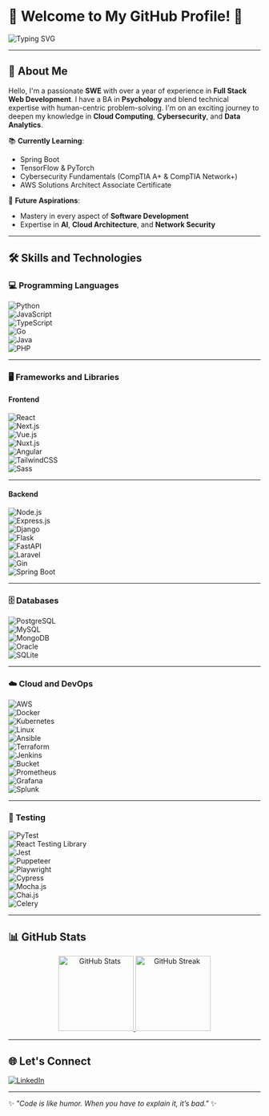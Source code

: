 # 🌟 Welcome to My GitHub Profile! 🌟

![Typing SVG](https://readme-typing-svg.herokuapp.com?font=Fira+Code&size=30&pause=800&color=35B7F3&center=true&vCenter=true&width=500&lines=Hello,+World!+👋;I+am+a+Software+Engineer;Full-Stack+Web+Developer;Tech+Enthusiast+%26+Lifelong+Learner;Exploring+AI,+Cybersecurity,+and+Cloud;Crafting+Innovative+Tech+Solutions)

---

## 🚀 About Me

Hello, I'm a passionate **SWE** with over a year of experience in **Full Stack Web Development**. I have a BA in **Psychology** and blend technical expertise with human-centric problem-solving. I'm on an exciting journey to deepen my knowledge in **Cloud Computing**, **Cybersecurity**, and **Data Analytics**.

📚 **Currently Learning**:  
- Spring Boot  
- TensorFlow & PyTorch  
- Cybersecurity Fundamentals (CompTIA A+ & CompTIA Network+)  
- AWS Solutions Architect Associate Certificate  

🌟 **Future Aspirations**:  
- Mastery in every aspect of **Software Development**  
- Expertise in **AI**, **Cloud Architecture**, and **Network Security**  

---

## 🛠️ Skills and Technologies

### 💻 Programming Languages
![Python](https://img.shields.io/badge/Python-3776AB?style=for-the-badge&logo=python&logoColor=white)  
![JavaScript](https://img.shields.io/badge/JavaScript-F7DF1E?style=for-the-badge&logo=javascript&logoColor=black)  
![TypeScript](https://img.shields.io/badge/TypeScript-3178C6?style=for-the-badge&logo=typescript&logoColor=white)  
![Go](https://img.shields.io/badge/Go-00ADD8?style=for-the-badge&logo=go&logoColor=white)  
![Java](https://img.shields.io/badge/Java-007396?style=for-the-badge&logo=java&logoColor=white)  
![PHP](https://img.shields.io/badge/PHP-777BB4?style=for-the-badge&logo=php&logoColor=white)  

---

### 🖥️ Frameworks and Libraries

#### **Frontend**
![React](https://img.shields.io/badge/React-61DAFB?style=for-the-badge&logo=react&logoColor=black)  
![Next.js](https://img.shields.io/badge/Next.js-000000?style=for-the-badge&logo=nextdotjs&logoColor=white)  
![Vue.js](https://img.shields.io/badge/Vue.js-4FC08D?style=for-the-badge&logo=vue.js&logoColor=white)  
![Nuxt.js](https://img.shields.io/badge/Nuxt.js-00C58E?style=for-the-badge&logo=nuxtdotjs&logoColor=white)  
![Angular](https://img.shields.io/badge/Angular-DD0031?style=for-the-badge&logo=angular&logoColor=white)  
![TailwindCSS](https://img.shields.io/badge/TailwindCSS-06B6D4?style=for-the-badge&logo=tailwindcss&logoColor=white)  
![Sass](https://img.shields.io/badge/Sass-CC6699?style=for-the-badge&logo=sass&logoColor=white)  

---

#### **Backend**
![Node.js](https://img.shields.io/badge/Node.js-339933?style=for-the-badge&logo=nodedotjs&logoColor=white)  
![Express.js](https://img.shields.io/badge/Express.js-404D59?style=for-the-badge&logo=express&logoColor=white)  
![Django](https://img.shields.io/badge/Django-092E20?style=for-the-badge&logo=django&logoColor=white)  
![Flask](https://img.shields.io/badge/Flask-000000?style=for-the-badge&logo=flask&logoColor=white)  
![FastAPI](https://img.shields.io/badge/FastAPI-009688?style=for-the-badge&logo=fastapi&logoColor=white)  
![Laravel](https://img.shields.io/badge/Laravel-FF2D20?style=for-the-badge&logo=laravel&logoColor=white)  
![Gin](https://img.shields.io/badge/Gin-00ADD8?style=for-the-badge&logo=go&logoColor=white)  
![Spring Boot](https://img.shields.io/badge/Spring%20Boot-6DB33F?style=for-the-badge&logo=springboot&logoColor=white)  

---

### 🗄️ Databases
![PostgreSQL](https://img.shields.io/badge/PostgreSQL-336791?style=for-the-badge&logo=postgresql&logoColor=white)  
![MySQL](https://img.shields.io/badge/MySQL-4479A1?style=for-the-badge&logo=mysql&logoColor=white)  
![MongoDB](https://img.shields.io/badge/MongoDB-4EA94B?style=for-the-badge&logo=mongodb&logoColor=white)  
![Oracle](https://img.shields.io/badge/Oracle-F80000?style=for-the-badge&logo=oracle&logoColor=white)  
![SQLite](https://img.shields.io/badge/SQLite-003B57?style=for-the-badge&logo=sqlite&logoColor=white)  

---

### ☁️ Cloud and DevOps
![AWS](https://img.shields.io/badge/AWS-232F3E?style=for-the-badge&logo=amazon-aws&logoColor=white)  
![Docker](https://img.shields.io/badge/Docker-2496ED?style=for-the-badge&logo=docker&logoColor=white)  
![Kubernetes](https://img.shields.io/badge/Kubernetes-326CE5?style=for-the-badge&logo=kubernetes&logoColor=white)  
![Linux](https://img.shields.io/badge/Linux-FCC624?style=for-the-badge&logo=linux&logoColor=black)  
![Ansible](https://img.shields.io/badge/Ansible-EE0000?style=for-the-badge&logo=ansible&logoColor=white)  
![Terraform](https://img.shields.io/badge/Terraform-623CE4?style=for-the-badge&logo=terraform&logoColor=white)  
![Jenkins](https://img.shields.io/badge/Jenkins-D24939?style=for-the-badge&logo=jenkins&logoColor=white)  
![Bucket](https://img.shields.io/badge/Bucket-1572B6?style=for-the-badge&logo=bitbucket&logoColor=white)  
![Prometheus](https://img.shields.io/badge/Prometheus-E6522C?style=for-the-badge&logo=prometheus&logoColor=white)  
![Grafana](https://img.shields.io/badge/Grafana-F46800?style=for-the-badge&logo=grafana&logoColor=white)  
![Splunk](https://img.shields.io/badge/Splunk-000000?style=for-the-badge&logo=splunk&logoColor=white)

---

### 🧪 Testing
![PyTest](https://img.shields.io/badge/PyTest-0A9EDC?style=for-the-badge&logo=python&logoColor=white)  
![React Testing Library](https://img.shields.io/badge/React%20Testing%20Library-61DAFB?style=for-the-badge&logo=react&logoColor=black)  
![Jest](https://img.shields.io/badge/Jest-C21325?style=for-the-badge&logo=jest&logoColor=white)  
![Puppeteer](https://img.shields.io/badge/Puppeteer-40B5A4?style=for-the-badge&logo=puppeteer&logoColor=white)  
![Playwright](https://img.shields.io/badge/Playwright-2D2D2D?style=for-the-badge&logo=playwright&logoColor=white)  
![Cypress](https://img.shields.io/badge/Cypress-17202C?style=for-the-badge&logo=cypress&logoColor=white)  
![Mocha.js](https://img.shields.io/badge/Mocha.js-8D6748?style=for-the-badge&logo=mocha&logoColor=white)  
![Chai.js](https://img.shields.io/badge/Chai.js-A30701?style=for-the-badge&logo=chai&logoColor=white)  
![Celery](https://img.shields.io/badge/Celery-37814A?style=for-the-badge&logo=celery&logoColor=black)

---


## 📊 GitHub Stats

<div align="center">
  <a href="https://github.com/LulzimTafaj">
    <img src="https://github-readme-stats.vercel.app/api?username=LulzimTafaj&show_icons=true&theme=radical&hide=prs" alt="GitHub Stats" height="150"/>
    <img src="https://github-readme-streak-stats.herokuapp.com/?user=LulzimTafaj&theme=radical" alt="GitHub Streak" height="150"/>
  </a>
</div>

---

## 🌐 Let's Connect

[![LinkedIn](https://img.shields.io/badge/LinkedIn-0A66C2?style=for-the-badge&logo=linkedin&logoColor=white)](https://www.linkedin.com/in/lulzim-tafaj/)

---

✨ *"Code is like humor. When you have to explain it, it’s bad."* ✨
